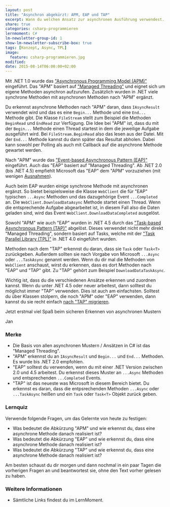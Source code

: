 ```yaml
---
layout: post
title: "Asynchron abgekürzt: APM, EAP und TAP"
excerpt: Wann du welchen Ansatz zur asynchronen Ausführung verwendest.
share: true
categories: csharp-programmieren
lernmoment: C#
lm-newsletter-group-id: 1
show-lm-newsletter-subscribe-box: true
tags: [Konzept, Async, TPL]
image:
  feature: csharp-programmieren.jpg
modified:
date: 2015-08-14T06:00:00+02:00
---
```


Mit .NET 1.0 wurde das ["Asynchronous Programming Model (APM)"](https://msdn.microsoft.com/de-de/library/ms228963(v=vs.110).aspx) eingeführt. Das "APM" basiert auf ["Managed Threading"](https://msdn.microsoft.com/de-de/library/3e8s7xdd(v=vs.110).aspx) und eignet sich um eigene Methoden asynchron aufzurufen. Zusätzlich wurden in .NET viele synchrone Methoden mit asynchronen Methoden nach "APM" ergänzt.

Du erkennst asynchrone Methoden nach "APM" daran, dass `IAsyncResult` verwendet wird und das es eine `Begin...` Methode und eine `End...` Methode gibt. Die Klasse `FileStream` stellt zum Beispiel die Methoden `BeginRead` und `EndRead` zur Verfügung. Die Idee bei "APM" ist, dass du mit der `Begin...` Methode einen Thread startest in dem die jeweilige Aufgabe ausgeführt wird. Bei `FileStream.BeginRead` also das lesen aus der Datei. Mit der `End...` Methode kannst du dann später das Resultat abholen. Dabei kann sowohl per Polling als auch mit Callback auf die asynchrone Methode gewartet werden.

Nach "APM" wurde das ["Event-based Asynchronous Pattern (EAP)"](https://msdn.microsoft.com/de-de/library/ms228969(v=vs.110).aspx) eingeführt. Auch das "EAP" basiert auf "Managed Threading". Ab .NET 2.0 (bis .NET 4.5) empfiehlt Microsoft das "EAP" dem "APM" vorzuziehen (mit wenigen [Ausnahmen](https://msdn.microsoft.com/de-de/library/ms228966(v=vs.110).aspx)).

Auch beim EAP wurden einige synchrone Methode mit asynchronen ergänzt. So bietet beispielsweise die Klasse `WebClient` die für "EAP" typischen `...Async` Methoden und das dazugehörige Event `...Completed` an. Die `WebClient.DownloadDataAsync` Methode startet einen Thread. Wenn die entsprechende Aufgabe abgearbeitet ist, in diesem Fall also die Daten geladen sind, wird das Event `WebClient.DownloadDataCompleted` ausgelöst.

Sowohl "APM" wie auch "EAP" wurden in .NET 4.5 durch das ["Task-based Asynchronous Pattern (TAP)"](https://msdn.microsoft.com/de-de/library/hh873175(v=vs.110).aspx) abgelöst. Dieses verwendet nicht mehr direkt "Managed Threading", sondern basiert auf Tasks, welche mit der ["Task Parallel Library (TPL)"](https://msdn.microsoft.com/de-de/library/dd460717(v=vs.110).aspx) in .NET 4.0 eingeführt wurden.

Methoden nach dem "TAP" erkennst du daran, dass sie `Task` oder `Task<T>` zurückgeben. Außerdem sollten sie nach Vorgabe von Microsoft `...Async` oder `...TaskAsync` genannt werden. Wenn du dir mal die Methoden von `WebClient` anschaust, wirst du erkennen, dass es dort Methoden nach "EAP" und "TAP" gibt. Zu "TAP" gehört zum Beispiel `DownloadDataTaskAsync`.

Wichtig ist, dass du die verschiedenen Ansätze erkennen und zuordnen kannst. Wenn du unter .NET 4.5 oder neuer arbeitest, dann solltest du möglichst immer "TAP" verwenden. Dies ist auch am einfachsten. Solltest du über Klassen stolpern, die noch "APM" oder "EAP" verwenden, dann kannst du sie recht einfach [nach "TAP" migrieren](https://msdn.microsoft.com/de-de/library/hh873178(v=vs.110).aspx).

Jetzt erstmal viel Spaß beim sicheren Erkennen von asynchronen Mustern

Jan


### Merke

-	Die Basis von allen asynchronen Mustern / Ansätzen in C# ist das "Managed Threading".
-	"APM" erkennst du an `IAsyncResult` und `Begin...` und `End...` Methoden. Es wurde bis .NET 2.0 empfohlen.
-	"EAP" solltest du verwenden, wenn du mit einer .NET Version zwischen 2.0 und 4.5 arbeitest. Du erkennst dieses Muster an `...Async` Methoden und entsprechenden `...Completed` Events.
-	"TAP" ist das neueste was Microsoft in diesem Bereich bietet. Du erkennst es daran, dass die entpsrechenden Methoden `...Async` oder `...TaskAsync` heißen und ein `Task` oder `Task<T>` Objekt zurück geben.

### Lernquiz 

Verwende folgende Fragen, um das Gelernte von heute zu festigen:

-	Was bedeutet die Abkürzung "APM" und wie erkennst du, dass eine asynchrone Methode danach realisiert ist?
-	Was bedeutet die Abkürzung "EAP" und wie erkennst du, dass eine asynchrone Methode danach realisiert ist?
-	Was bedeutet die Abkürzung "TAP" und wie erkennst du, dass eine asynchrone Methode danach realisiert ist?

Am besten schaust du dir morgen und dann nochmal in ein paar Tagen die vorherigen Fragen an und beantwortest sie, ohne den Text vorher gelesen zu haben.

### Weitere Informationen

-	Sämtliche Links findest du im LernMoment.
